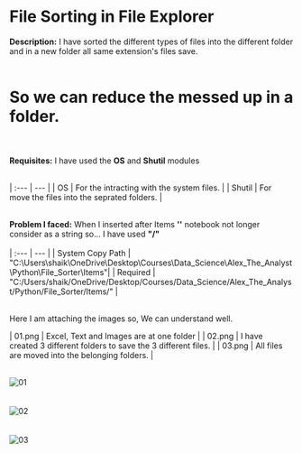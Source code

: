 # File Sorting in File Explorer
**Description:** I have sorted the different types of files into the different folder and in a new folder all same extension's files save.<br><br>
# So we can reduce the messed up in a folder.<br><br>
**Requisites:** I have used the **OS** and **Shutil** modules<br><br>

| :--- | --- |
| OS | For the intracting with the system files. |
| Shutil | For move the files into the seprated folders. |<br><br>

**Problem I faced:** When I inserted after Items **'\'** notebook not longer consider as a string so... I have used **"/"**<br><br>
| :--- | --- |
| System Copy Path | "C:\Users\shaik\OneDrive\Desktop\Courses\Data_Science\Alex_The_Analyst\Python\File_Sorter\Items"|
| Required | "C:/Users/shaik/OneDrive/Desktop/Courses/Data_Science/Alex_The_Analyst/Python/File_Sorter/Items/" |<br><br>

Here I am attaching the images so, We can understand well.

| 01.png | Excel, Text and Images are at one folder |
| 02.png | I have created 3 different folders to save the 3 different files. |
| 03.png | All files are moved into the belonging folders. |<br><br>


![01](https://github.com/iamistiyak/File_Sorter_Python_Jupyter/assets/86108816/502adf97-4293-4dbe-ab01-57df3cbff2ec) <br><br><br>
![02](https://github.com/iamistiyak/File_Sorter_Python_Jupyter/assets/86108816/adf44ab4-1c30-4ea1-b96a-2b28429a6b5a)<br><br><br>
![03](https://github.com/iamistiyak/File_Sorter_Python_Jupyter/assets/86108816/fc362374-74e9-4677-b42b-3b30d880bb10)<br><br><br>
